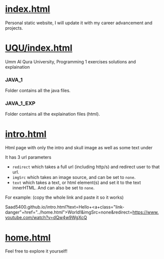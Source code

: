 # [index.html](Saad5400.github.io/index.html)

Personal static website, I will update it with my career advancement and projects.

# [UQU/index.html](Saad5400.github.io/UQU/index.html)

Umm Al Qura University, Programming 1 exercises solutions and explaination

### JAVA_1

Folder contains all the java files.

### JAVA_1_EXP

Folder contains all the explaination files (html).

# [intro.html](Saad5400.github.io/intro.html)

Html page with only the intro and skull image as well as some text under

It has 3 url parameters
* `redirect` which takes a full url (including http/s) and redirect user to that url.
* `imgSrc` which takes an image source, and can be set to `none`.
* `text` which takes a text, or html element(s) and set it to the text innerHTML. And can also be set to `none`.

For example: (copy the whole link and paste it so it works)

Saad5400.github.io/intro.html?text=Hello+<a+class="link-danger"+href="../home.html">World!</a>&imgSrc=none&redirect=https://www.youtube.com/watch?v=dQw4w9WgXcQ

# [home.html](Saad5400.github.io/intro.html)

Feel free to explore it yourself!

